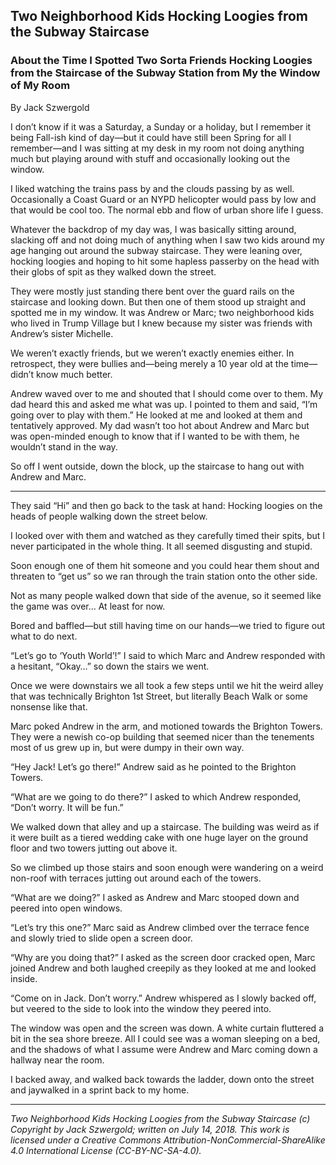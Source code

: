 ## Two Neighborhood Kids Hocking Loogies from the Subway Staircase
### About the Time I Spotted Two Sorta Friends Hocking Loogies from the Staircase of the Subway Station from My the Window of My Room 

By Jack Szwergold

I don’t know if it was a Saturday, a Sunday or a holiday, but I remember it being Fall-ish kind of day—but it could have still been Spring for all I remember—and I was sitting at my desk in my room not doing anything much but playing around with stuff and occasionally looking out the window.

I liked watching the trains pass by and the clouds passing by as well. Occasionally a Coast Guard or an NYPD helicopter would pass by low and that would be cool too. The normal ebb and flow of urban shore life I guess.

Whatever the backdrop of my day was, I was basically sitting around, slacking off and not doing much of anything when I saw two kids around my age hanging out around the subway staircase. They were leaning over, hocking loogies and hoping to hit some hapless passerby on the head with their globs of spit as they walked down the street.

They were mostly just standing there bent over the guard rails on the staircase and looking down. But then one of them stood up straight and spotted me in my window. It was Andrew or Marc; two neighborhood kids who lived in Trump Village but I knew because my sister was friends with Andrew’s sister Michelle.

We weren’t exactly friends, but we weren’t exactly enemies either. In retrospect, they were bullies and—being merely a 10 year old at the time—didn’t know much better.

Andrew waved over to me and shouted that I should come over to them. My dad heard this and asked me what was up. I pointed to them and said, “I’m going over to play with them.” He looked at me and looked at them and tentatively approved. My dad wasn’t too hot about Andrew and Marc but was open-minded enough to know that if I wanted to be with them, he wouldn’t stand in the way.

So off I went outside, down the block, up the staircase to hang out with Andrew and Marc.

***

They said “Hi” and then go back to the task at hand: Hocking loogies on the heads of people walking down the street below.

I looked over with them and watched as they carefully timed their spits, but I never participated in the whole thing. It all seemed disgusting and stupid.

Soon enough one of them hit someone and you could hear them shout and threaten to “get us” so we ran through the train station onto the other side.

Not as many people walked down that side of the avenue, so it seemed like the game was over… At least for now.

Bored and baffled—but still having time on our hands—we tried to figure out what to do next.

“Let’s go to ‘Youth World’!” I said to which Marc and Andrew responded with a hesitant, “Okay…” so down the stairs we went.

Once we were downstairs we all took a few steps until we hit the weird alley that was technically Brighton 1st Street, but literally Beach Walk or some nonsense like that.

Marc poked Andrew in the arm, and motioned towards the Brighton Towers. They were a newish co-op building that seemed nicer than the tenements most of us grew up in, but were dumpy in their own way.

“Hey Jack! Let’s go there!” Andrew said as he pointed to the Brighton Towers.

“What are we going to do there?” I asked to which Andrew responded, “Don’t worry. It will be fun.”

We walked down that alley and up a staircase. The building was weird as if it were built as a tiered wedding cake with one huge layer on the ground floor and two towers jutting out above it.

So we climbed up those stairs and soon enough were wandering on a weird non-roof with terraces jutting out around each of the towers.

“What are we doing?” I asked as Andrew and Marc stooped down and peered into open windows.

“Let’s try this one?” Marc said as Andrew climbed over the terrace fence and slowly tried to slide open a screen door.

“Why are you doing that?” I asked as the screen door cracked open, Marc joined Andrew and both laughed creepily as they looked at me and looked inside.

“Come on in Jack. Don’t worry.” Andrew whispered as I slowly backed off, but veered to the side to look into the window they peered into.

The window was open and the screen was down. A white curtain fluttered a bit in the sea shore breeze. All I could see was a woman sleeping on a bed, and the shadows of what I assume were Andrew and Marc coming down a hallway near the room.

I backed away, and walked back towards the ladder, down onto the street and jaywalked in a sprint back to my home.

***

*Two Neighborhood Kids Hocking Loogies from the Subway Staircase (c) Copyright by Jack Szwergold; written on July 14, 2018. This work is licensed under a Creative Commons Attribution-NonCommercial-ShareAlike 4.0 International License (CC-BY-NC-SA-4.0).*